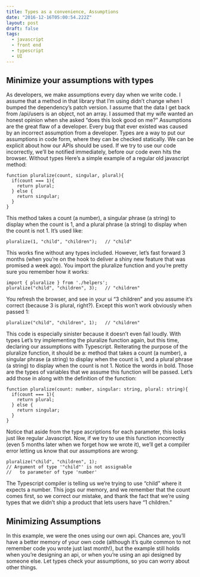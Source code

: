 ```yaml
---
title: Types as a convenience, Assumptions
date: "2016-12-16T05:00:54.222Z"
layout: post
draft: false
tags:
  - javascript
  - front end
  - typescript
  - UI
---
```


## Minimize your assumptions with types

As developers, we make assumptions every day when we write code.
I assume that a method in that library that I’m using didn’t change when I bumped the dependency’s patch version.
I assume that the data I get back from /api/users is an object, not an array.
I assumed that my wife wanted an honest opinion when she asked “does this look good on me?”
Assumptions are the great flaw of a developer.
Every bug that ever existed was caused by an incorrect assumption from a developer. Types are a way to put our assumptions in code form, where they can be checked statically. We can be explicit about how our APIs should be used. If we try to use our code incorrectly, we’ll be notified immediately, before our code even hits the browser.
Without types
Here’s a simple example of a regular old javascript method:

    function pluralize(count, singular, plural){
      if(count === 1){
        return plural;
      } else {
        return singular;
      }
    }

This method takes a count (a number), a singular phrase (a string) to display when the count is 1, and a plural phrase (a string) to display when the count is not 1. It’s used like:

    pluralize(1, "child", "children");   // "child"

This works fine without any types included. However, let’s fast forward 3 months (when you’re on the hook to deliver a shiny new feature that was promised a week ago).
You import the pluralize function and you’re pretty sure you remember how it works:

    import { pluralize } from './helpers';
    pluralize("child", "children", 3);   // "children"

You refresh the browser, and see in your ui “3 children” and you assume it’s correct (because 3 is plural, right?). Except this won’t work obviously when passed 1:

    pluralize("child", "children", 1);   // "children"

This code is especially sinister because it doesn’t even fail loudly.
With types
Let’s try implementing the pluralize function again, but this time, declaring our assumptions with Typescript. Reiterating the purpose of the pluralize function, it should be a:
method that takes a count (a number), a singular phrase (a string) to display when the count is 1, and a plural phrase (a string) to display when the count is not 1.
Notice the words in bold. Those are the types of variables that we assume this function will be passed. Let’s add those in along with the definition of the function:

    function pluralize(count: number, singular: string, plural: string){
      if(count === 1){
        return plural;
      } else {
        return singular;
      }
    }

Notice that aside from the type ascriptions for each parameter, this looks just like regular Javascript.
Now, if we try to use this function incorrectly (even 5 months later when we forget how we wrote it), we’ll get a compiler error letting us know that our assumptions are wrong:

    pluralize("child", "children", 1);
    // Argument of type '"child"' is not assignable
    //   to parameter of type 'number'

The Typescript compiler is telling us we’re trying to use “child” where it expects a number. This jogs our memory, and we remember that the count comes first, so we correct our mistake, and thank the fact that we’re using types that we didn’t ship a product that lets users have “1 children.”

## Minimizing Assumptions
In this example, we were the ones using our own api. Chances are, you’ll have a better memory of your own code (although it’s quite common to not remember code you wrote just last month!), but the example still holds when you’re designing an api, or when you’re using an api designed by someone else.
Let types check your assumptions, so you can worry about other things.
